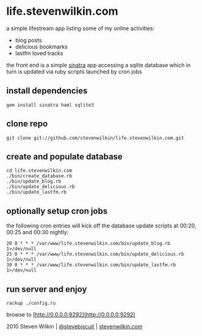 # life.stevenwilkin.com

a simple lifestream app listing some of my online activities:

* blog posts
* delicious bookmarks
* lastfm loved tracks 

the front end is a simple [sinatra](http://www.sinatrarb.com/) app accessing a
sqlite database which in turn is updated via ruby scripts launched by cron jobs


## install dependencies

	gem install sinatra haml sqlite3


## clone repo

	git clone git://github.com/stevenwilkin/life.stevenwilkin.com.git


## create and populate database

	cd life.stevenwilkin.com
	./bin/create_database.rb
	./bin/update_blog.rb
	./bin/update_delicious.rb
	./bin/update_lastfm.rb


## optionally setup cron jobs

the following cron entries will kick off the database update scripts at 00:20,
00:25 and 00:30 nightly:

	20 0 * * * /var/www/life.stevenwilkin.com/bin/update_blog.rb 1>/dev/null
	25 0 * * * /var/www/life.stevenwilkin.com/bin/update_delicious.rb 1>/dev/null
	30 0 * * * /var/www/life.stevenwilkin.com/bin/update_lastfm.rb 1>/dev/null

## run server and enjoy

	rackup ./config.ru

browse to [http://0.0.0.0:9292](http://0.0.0.0:9292)


2010 Steven Wilkin | [@stevebiscuit](http://twitter.com/stevebiscuit) | [stevenwilkin.com](http://stevenwilkin.com)
